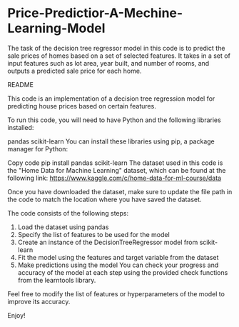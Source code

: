 # Price-Predictior-A-Mechine-Learning-Model
The task of the decision tree regressor model in this code is to predict the sale prices of homes based on a set of selected features. It takes in a set of input features such as lot area, year built, and number of rooms, and outputs a predicted sale price for each home.

README

This code is an implementation of a decision tree regression model for predicting house prices based on certain features.

To run this code, you will need to have Python and the following libraries installed:

pandas
scikit-learn
You can install these libraries using pip, a package manager for Python:

Copy code
pip install pandas scikit-learn
The dataset used in this code is the "Home Data for Machine Learning" dataset, which can be found at the following link: https://www.kaggle.com/c/home-data-for-ml-course/data

Once you have downloaded the dataset, make sure to update the file path in the code to match the location where you have saved the dataset.

The code consists of the following steps:

1. Load the dataset using pandas
2. Specify the list of features to be used for the model
3. Create an instance of the DecisionTreeRegressor model from scikit-learn
4. Fit the model using the features and target variable from the dataset
5. Make predictions using the model
You can check your progress and accuracy of the model at each step using the provided check functions from the learntools library.

Feel free to modify the list of features or hyperparameters of the model to improve its accuracy.

Enjoy!
